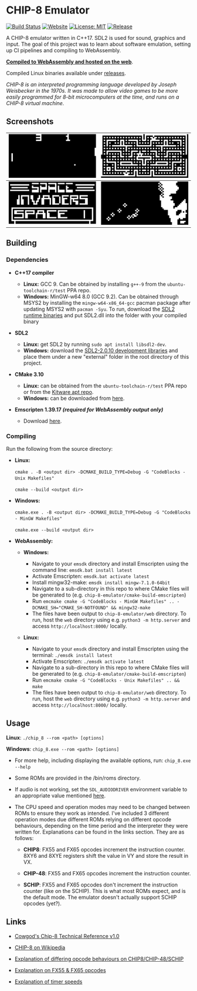 # CHIP-8 Emulator

[![Build Status](https://img.shields.io/travis/dominikrys/chip-8-emulator/master?style=flat-square)](https://travis-ci.com/dominikrys/chip-8-emulator)
[![Website](https://img.shields.io/website?down_color=lightgrey&style=flat-square&down_message=offline&up_color=brightgreen&up_message=online&url=https%3A%2F%2Fdominikrys.com%2Fchip8)](https://dominikrys.com/chip8/)
[![License: MIT](https://img.shields.io/badge/License-MIT-blue.svg?style=flat-square)](https://opensource.org/licenses/MIT)
[![Release](https://img.shields.io/github/release/dominikrys/chip-8-emulator.svg?style=flat-square)](https://github.com/dominikrys/chip-8-emulator/releases)

A CHIP-8 emulator written in C++17. SDL2 is used for sound, graphics and input. The goal of this project was to learn about software emulation, setting up CI pipelines and compiling to WebAssembly.

[**Compiled to WebAssembly and hosted on the web**](http://dominikrys.com/chip-8).

Compiled Linux binaries available under [releases](https://github.com/dominikrys/chip-8-emulator/releases).

_CHIP-8 is an interpreted programming language developed by Joseph Weisbecker in the 1970s. It was made to allow video games to be more easily programmed for 8-bit microcomputers at the time, and runs on a CHIP-8 virtual machine._

## Screenshots

|           ![Pong](docs/img/pong.png)           |     ![Blinky](docs/img/blinky.png)     |
| :--------------------------------------------: | :------------------------------------: |
| ![Space Invaders](docs/img/space_invaders.png) | ![Trip8 Demo](docs/img/trip8_demo.png) |

## Building

### Dependencies

- **C++17 compiler**

  - **Linux:** GCC 9. Can be obtained by installing `g++-9` from the `ubuntu-toolchain-r/test` PPA repo.
  - **Windows:** MinGW-w64 8.0 (GCC 9.2). Can be obtained through MSYS2 by installing the `mingw-w64-x86_64-gcc` pacman package after updating MSYS2 with `pacman -Syu`. To run, download the [SDL2 runtime binaries](https://www.libsdl.org/download-2.0.php) and put SDL2.dll into the folder with your compiled binary

- **SDL2**

  - **Linux:** get SDL2 by running `sudo apt install libsdl2-dev`.
  - **Windows:** download the [SDL2-2.0.10 development libraries](https://www.libsdl.org/download-2.0.php) and place them under a new "external" folder in the root directory of this project.

- **CMake 3.10**

  - **Linux:** can be obtained from the `ubuntu-toolchain-r/test` PPA repo or from the [Kitware apt repo](https://apt.kitware.com/).
  - **Windows:** can be downloaded from [here](https://cmake.org/download/).

- **Emscripten 1.39.17 _(required for WebAssembly output only)_**
  - Download [here](https://emscripten.org/docs/getting_started/downloads.html).

### Compiling

Run the following from the source directory:

- **Linux:**

  `cmake . -B <output dir> -DCMAKE_BUILD_TYPE=Debug -G "CodeBlocks - Unix Makefiles"`

  `cmake --build <output dir>`

- **Windows:**

  `cmake.exe . -B <output dir> -DCMAKE_BUILD_TYPE=Debug -G "CodeBlocks - MinGW Makefiles"`

  `cmake.exe --build <output dir>`

- **WebAssembly:**

  - **Windows:**

    - Navigate to your `emsdk` directory and install Emscripten using the command line: `emsdk.bat install latest`
    - Activate Emscripten: `emsdk.bat activate latest`
    - Install mingw32-make: `emsdk install mingw-7.1.0-64bit`
    - Navigate to a sub-directory in this repo to where CMake files will be generated to (e.g. `chip-8-emulator/cmake-build-emscripten`)
    - Run `emcmake cmake -G "CodeBlocks - MinGW Makefiles" .. -DCMAKE_SH="CMAKE_SH-NOTFOUND" && mingw32-make`
    - The files have been output to `chip-8-emulator/web` directory. To run, host the `web` directory using e.g. `python3 -m http.server` and access `http://localhost:8000/` locally.

  - **Linux:**
    - Navigate to your `emsdk` directory and install Emscripten using the terminal: `./emsdk install latest`
    - Activate Emscripten: `./emsdk activate latest`
    - Navigate to a sub-directory in this repo to where CMake files will be generated to (e.g. `chip-8-emulator/cmake-build-emscripten`)
    - Run `emcmake cmake -G "CodeBlocks - Unix Makefiles" .. && make`
    - The files have been output to `chip-8-emulator/web` directory. To run, host the `web` directory using e.g. `python3 -m http.server` and access `http://localhost:8000/` locally.

## Usage

**Linux**: `./chip_8 --rom <path> [options]`

**Windows**: `chip_8.exe --rom <path> [options]`

- For more help, including displaying the available options, run: `chip_8.exe --help`

- Some ROMs are provided in the /bin/roms directory.

- If audio is not working, set the `SDL_AUDIODRIVER` environment variable to an appropriate value mentioned [here](https://wiki.libsdl.org/FAQUsingSDL).

- The CPU speed and operation modes may need to be changed between ROMs to ensure they work as intended. I've included 3 different operation modes due different ROMs relying on different opcode behaviours, depending on the time period and the interpreter they were written for. Explanations can be found in the links section. They are as follows:

  - **CHIP8**: FX55 and FX65 opcodes increment the instruction counter. 8XY6 and 8XYE registers shift the value in VY and store the result in VX.

  - **CHIP-48**: FX55 and FX65 opcodes increment the instruction counter.

  - **SCHIP**: FX55 and FX65 opcodes don't increment the instruction counter (like on the SCHIP). This is what most ROMs expect, and is the default mode. The emulator doesn't actually support SCHIP opcodes (yet?).

## Links

- [Cowgod's Chip-8 Technical Reference v1.0](http://devernay.free.fr/hacks/chip8/C8TECH10.HTM)

- [CHIP-8 on Wikipedia](https://en.wikipedia.org/wiki/CHIP-8)

- [Explanation of differing opcode behaviours on CHIP8/CHIP-48/SCHIP](https://www.reddit.com/r/programming/comments/3ca4ry/writing_a_chip8_interpreteremulator_in_c14_10/csuepjm/)

- [Explanation on FX55 & FX65 opcodes](https://github.com/Chromatophore/HP48-Superchip/blob/master/investigations/quirk_i.md)

- [Explanation of timer speeds](<https://github.com/AfBu/haxe-CHIP-8-emulator/wiki/(Super)CHIP-8-Secrets#speed-of-emulation>)
